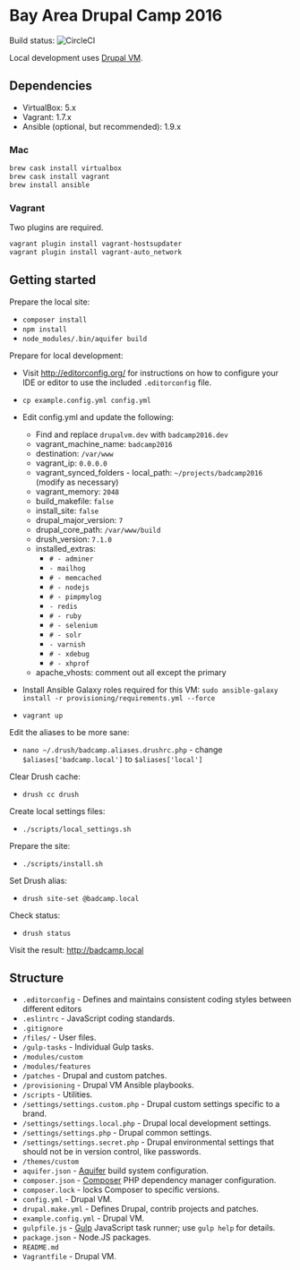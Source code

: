 # Bay Area Drupal Camp 2016

Build status: ![CircleCI](https://circleci.com/gh/badcamp/badcamp2016.png)

Local development uses [Drupal VM](http://www.drupalvm.com/).

## Dependencies

* VirtualBox: 5.x
* Vagrant: 1.7.x
* Ansible (optional, but recommended): 1.9.x

### Mac

```bash
brew cask install virtualbox
brew cask install vagrant
brew install ansible
```

### Vagrant

Two plugins are required.

```bash
vagrant plugin install vagrant-hostsupdater
vagrant plugin install vagrant-auto_network
```

## Getting started

Prepare the local site:

* `composer install`
* `npm install`
* `node_modules/.bin/aquifer build`

Prepare for local development:

* Visit http://editorconfig.org/ for instructions on how to configure your IDE or editor to use the included `.editorconfig` file.
* `cp example.config.yml config.yml`
* Edit config.yml and update the following:
    * Find and replace `drupalvm.dev` with `badcamp2016.dev`
    * vagrant_machine_name: `badcamp2016`
    * destination: `/var/www`
    * vagrant_ip: `0.0.0.0`
    * vagrant_synced_folders - local_path: `~/projects/badcamp2016` (modify as necessary)
    * vagrant_memory: `2048`
    * build_makefile: `false`
    * install_site: `false`
    * drupal_major_version: `7`
    * drupal_core_path: `/var/www/build`
    * drush_version: `7.1.0`
    * installed_extras:
      * `# - adminer`
      * `- mailhog`
      * `# - memcached`
      * `# - nodejs`
      * `# - pimpmylog`
      * `- redis`
      * `# - ruby`
      * `# - selenium`
      * `# - solr`
      * `- varnish`
      * `# - xdebug`
      * `# - xhprof`
    * apache_vhosts: comment out all except the primary
* Install Ansible Galaxy roles required for this VM: `sudo ansible-galaxy install -r provisioning/requirements.yml --force`

* `vagrant up`

Edit the aliases to be more sane:

* `nano ~/.drush/badcamp.aliases.drushrc.php` - change `$aliases['badcamp.local']` to `$aliases['local']`

Clear Drush cache:

* `drush cc drush`

Create local settings files:

* `./scripts/local_settings.sh`

Prepare the site:

* `./scripts/install.sh`

Set Drush alias:

* `drush site-set @badcamp.local`

Check status:

* `drush status`

Visit the result: http://badcamp.local

## Structure

* `.editorconfig` - Defines and maintains consistent coding styles between different editors
* `.eslintrc` - JavaScript coding standards.
* `.gitignore`
* `/files/` - User files.
* `/gulp-tasks` - Individual Gulp tasks.
* `/modules/custom`
* `/modules/features`
* `/patches` - Drupal and custom patches.
* `/provisioning` - Drupal VM Ansible playbooks.
* `/scripts` - Utilities.
* `/settings/settings.custom.php` - Drupal custom settings specific to a brand.
* `/settings/settings.local.php` - Drupal local development settings.
* `/settings/settings.php` - Drupal common settings.
* `/settings/settings.secret.php` - Drupal environmental settings that should not be in version control, like passwords.
* `/themes/custom`
* `aquifer.json` - [Aquifer](https://github.com/aquifer/aquifer) build system configuration.
* `composer.json` - [Composer](https://getcomposer.org) PHP dependency manager configuration.
* `composer.lock` - locks Composer to specific versions.
* `config.yml` - Drupal VM.
* `drupal.make.yml` - Defines Drupal, contrib projects and patches.
* `example.config.yml` - Drupal VM.
* `gulpfile.js` - [Gulp](http://gulpjs.com/) JavaScript task runner; use `gulp help` for details.
* `package.json` - Node.JS packages.
* `README.md`
* `Vagrantfile` - Drupal VM.
